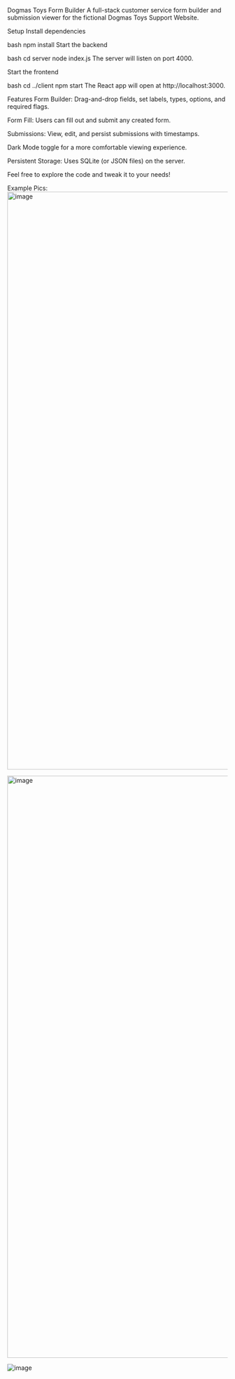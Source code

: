 Dogmas Toys Form Builder
A full-stack customer service form builder and submission viewer for the fictional Dogmas Toys Support Website.

Setup
Install dependencies

bash
npm install
Start the backend

bash
cd server
node index.js
The server will listen on port 4000.

Start the frontend

bash
cd ../client
npm start
The React app will open at http://localhost:3000.

Features
Form Builder: Drag-and-drop fields, set labels, types, options, and required flags.

Form Fill: Users can fill out and submit any created form.

Submissions: View, edit, and persist submissions with timestamps.

Dark Mode toggle for a more comfortable viewing experience.

Persistent Storage: Uses SQLite (or JSON files) on the server.

Feel free to explore the code and tweak it to your needs!

Example Pics:
<img width="1318" alt="image" src="https://github.com/user-attachments/assets/84b979a7-b03b-4ec3-b3f2-b7377e3659f1" />

<img width="1328" alt="image" src="https://github.com/user-attachments/assets/b0360f25-482d-42dd-aab3-03a812c6e2fc" />

![image](https://github.com/user-attachments/assets/5261c3f7-483f-44b7-8166-addc5c87eed8)
